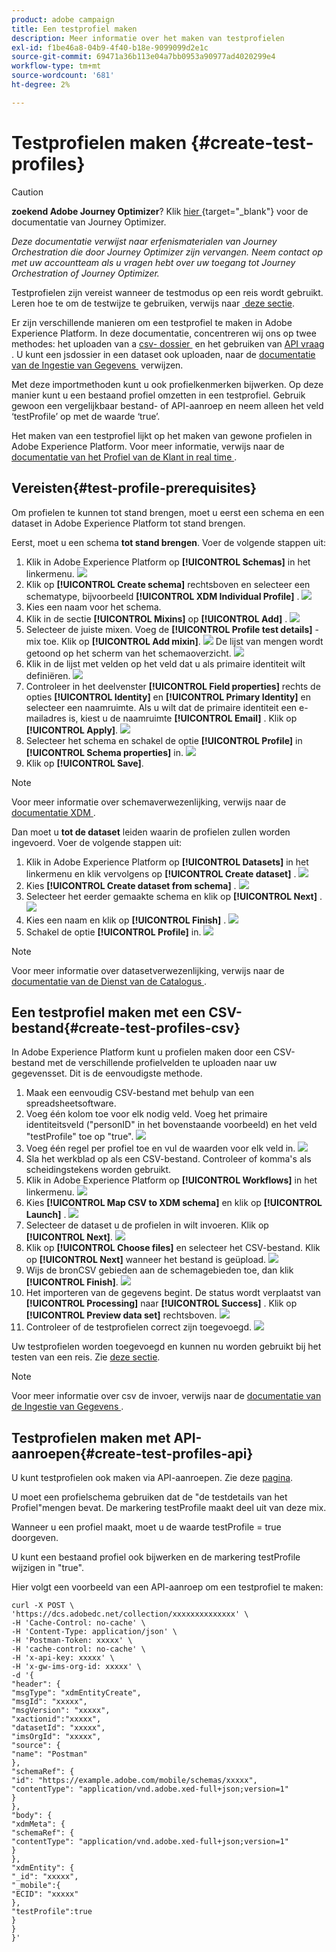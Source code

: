 ```yaml
---
product: adobe campaign
title: Een testprofiel maken
description: Meer informatie over het maken van testprofielen
exl-id: f1be46a8-04b9-4f40-b18e-9099099d2e1c
source-git-commit: 69471a36b113e04a7bb0953a90977ad4020299e4
workflow-type: tm+mt
source-wordcount: '681'
ht-degree: 2%

---
```


# Testprofielen maken {#create-test-profiles}


>[!CAUTION]
>
>**zoekend Adobe Journey Optimizer**? Klik [&#x200B; hier &#x200B;](https://experienceleague.adobe.com/nl/docs/journey-optimizer/using/ajo-home){target="_blank"} voor de documentatie van Journey Optimizer.
>
>
>_Deze documentatie verwijst naar erfenismaterialen van Journey Orchestration die door Journey Optimizer zijn vervangen. Neem contact op met uw accountteam als u vragen hebt over uw toegang tot Journey Orchestration of Journey Optimizer._


Testprofielen zijn vereist wanneer de testmodus op een reis wordt gebruikt. Leren hoe te om de testwijze te gebruiken, verwijs naar [&#x200B; deze sectie &#x200B;](../building-journeys/testing-the-journey.md).

Er zijn verschillende manieren om een testprofiel te maken in Adobe Experience Platform. In deze documentatie, concentreren wij ons op twee methodes: het uploaden van a [&#x200B; csv- dossier &#x200B;](../building-journeys/creating-test-profiles.md#create-test-profiles-csv) en het gebruiken van [&#x200B; API vraag &#x200B;](../building-journeys/creating-test-profiles.md#create-test-profiles-api). U kunt een jsdossier in een dataset ook uploaden, naar de [&#x200B; documentatie van de Ingestie van Gegevens &#x200B;](https://experienceleague.adobe.com/docs/experience-platform/ingestion/tutorials/ingest-batch-data.html?lang=nl-NL#add-data-to-dataset) verwijzen.

Met deze importmethoden kunt u ook profielkenmerken bijwerken. Op deze manier kunt u een bestaand profiel omzetten in een testprofiel. Gebruik gewoon een vergelijkbaar bestand- of API-aanroep en neem alleen het veld ‘testProfile’ op met de waarde ‘true’.

Het maken van een testprofiel lijkt op het maken van gewone profielen in Adobe Experience Platform. Voor meer informatie, verwijs naar de [&#x200B; documentatie van het Profiel van de Klant in real time &#x200B;](https://experienceleague.adobe.com/docs/experience-platform/profile/home.html?lang=nl).

## Vereisten{#test-profile-prerequisites}

Om profielen te kunnen tot stand brengen, moet u eerst een schema en een dataset in Adobe Experience Platform tot stand brengen.

Eerst, moet u een schema **tot stand brengen**. Voer de volgende stappen uit:

1. Klik in Adobe Experience Platform op **[!UICONTROL Schemas]** in het linkermenu.
   ![](../assets/test-profiles-0.png)
1. Klik op **[!UICONTROL Create schema]** rechtsboven en selecteer een schematype, bijvoorbeeld **[!UICONTROL XDM Individual Profile]** .
   ![](../assets/test-profiles-1.png)
1. Kies een naam voor het schema.
1. Klik in de sectie **[!UICONTROL Mixins]** op **[!UICONTROL Add]** .
   ![](../assets/test-profiles-1-bis.png)
1. Selecteer de juiste mixen. Voeg de **[!UICONTROL Profile test details]** -mix toe. Klik op **[!UICONTROL Add mixin]**.
   ![](../assets/test-profiles-1-ter.png)
De lijst van mengen wordt getoond op het scherm van het schemaoverzicht.
   ![](../assets/test-profiles-2.png)
1. Klik in de lijst met velden op het veld dat u als primaire identiteit wilt definiëren.
   ![](../assets/test-profiles-3.png)
1. Controleer in het deelvenster **[!UICONTROL Field properties]** rechts de opties **[!UICONTROL Identity]** en **[!UICONTROL Primary Identity]** en selecteer een naamruimte. Als u wilt dat de primaire identiteit een e-mailadres is, kiest u de naamruimte **[!UICONTROL Email]** . Klik op **[!UICONTROL Apply]**.
   ![](../assets/test-profiles-4.png)
1. Selecteer het schema en schakel de optie **[!UICONTROL Profile]** in **[!UICONTROL Schema properties]** in.
   ![](../assets/test-profiles-5.png)
1. Klik op **[!UICONTROL Save]**.

>[!NOTE]
>
>Voor meer informatie over schemaverwezenlijking, verwijs naar de [&#x200B; documentatie XDM &#x200B;](https://experienceleague.adobe.com/docs/experience-platform/xdm/ui/resources/schemas.html?lang=nl-NL#prerequisites).

Dan moet u **tot de dataset** leiden waarin de profielen zullen worden ingevoerd. Voer de volgende stappen uit:

1. Klik in Adobe Experience Platform op **[!UICONTROL Datasets]** in het linkermenu en klik vervolgens op **[!UICONTROL Create dataset]** .
   ![](../assets/test-profiles-6.png)
1. Kies **[!UICONTROL Create dataset from schema]** .
   ![](../assets/test-profiles-7.png)
1. Selecteer het eerder gemaakte schema en klik op **[!UICONTROL Next]** .
   ![](../assets/test-profiles-8.png)
1. Kies een naam en klik op **[!UICONTROL Finish]** .
   ![](../assets/test-profiles-9.png)
1. Schakel de optie **[!UICONTROL Profile]** in.
   ![](../assets/test-profiles-10.png)

>[!NOTE]
>
> Voor meer informatie over datasetverwezenlijking, verwijs naar de [&#x200B; documentatie van de Dienst van de Catalogus &#x200B;](https://experienceleague.adobe.com/docs/experience-platform/catalog/datasets/user-guide.html?lang=nl-NL#getting-started).

## Een testprofiel maken met een CSV-bestand{#create-test-profiles-csv}

In Adobe Experience Platform kunt u profielen maken door een CSV-bestand met de verschillende profielvelden te uploaden naar uw gegevensset. Dit is de eenvoudigste methode.

1. Maak een eenvoudig CSV-bestand met behulp van een spreadsheetsoftware.
1. Voeg één kolom toe voor elk nodig veld. Voeg het primaire identiteitsveld (&quot;personID&quot; in het bovenstaande voorbeeld) en het veld &quot;testProfile&quot; toe op &quot;true&quot;.
   ![](../assets/test-profiles-11.png)
1. Voeg één regel per profiel toe en vul de waarden voor elk veld in.
   ![](../assets/test-profiles-12.png)
1. Sla het werkblad op als een CSV-bestand. Controleer of komma&#39;s als scheidingstekens worden gebruikt.
1. Klik in Adobe Experience Platform op **[!UICONTROL Workflows]** in het linkermenu.
   ![](../assets/test-profiles-14.png)
1. Kies **[!UICONTROL Map CSV to XDM schema]** en klik op **[!UICONTROL Launch]** .
   ![](../assets/test-profiles-16.png)
1. Selecteer de dataset u de profielen in wilt invoeren. Klik op **[!UICONTROL Next]**.
   ![](../assets/test-profiles-17.png)
1. Klik op **[!UICONTROL Choose files]** en selecteer het CSV-bestand. Klik op **[!UICONTROL Next]** wanneer het bestand is geüpload.
   ![](../assets/test-profiles-18.png)
1. Wijs de bronCSV gebieden aan de schemagebieden toe, dan klik **[!UICONTROL Finish]**.
   ![](../assets/test-profiles-19.png)
1. Het importeren van de gegevens begint. De status wordt verplaatst van **[!UICONTROL Processing]** naar **[!UICONTROL Success]** . Klik op **[!UICONTROL Preview data set]** rechtsboven.
   ![](../assets/test-profiles-20.png)
1. Controleer of de testprofielen correct zijn toegevoegd.
   ![](../assets/test-profiles-21.png)

Uw testprofielen worden toegevoegd en kunnen nu worden gebruikt bij het testen van een reis. Zie [deze sectie](../building-journeys/testing-the-journey.md).
>[!NOTE]
>
> Voor meer informatie over csv de invoer, verwijs naar de [&#x200B; documentatie van de Ingestie van Gegevens &#x200B;](https://experienceleague.adobe.com/docs/experience-platform/ingestion/tutorials/map-a-csv-file.html?lang=nl-NL#tutorials).

## Testprofielen maken met API-aanroepen{#create-test-profiles-api}

U kunt testprofielen ook maken via API-aanroepen. Zie deze [pagina](https://experienceleague.adobe.com/docs/experience-platform/profile/home.html?lang=nl).

U moet een profielschema gebruiken dat de &quot;de testdetails van het Profiel&quot;mengen bevat. De markering testProfile maakt deel uit van deze mix.

Wanneer u een profiel maakt, moet u de waarde testProfile = true doorgeven.

U kunt een bestaand profiel ook bijwerken en de markering testProfile wijzigen in &quot;true&quot;.

Hier volgt een voorbeeld van een API-aanroep om een testprofiel te maken:

```
curl -X POST \
'https://dcs.adobedc.net/collection/xxxxxxxxxxxxxx' \
-H 'Cache-Control: no-cache' \
-H 'Content-Type: application/json' \
-H 'Postman-Token: xxxxx' \
-H 'cache-control: no-cache' \
-H 'x-api-key: xxxxx' \
-H 'x-gw-ims-org-id: xxxxx' \
-d '{
"header": {
"msgType": "xdmEntityCreate",
"msgId": "xxxxx",
"msgVersion": "xxxxx",
"xactionid":"xxxxx",
"datasetId": "xxxxx",
"imsOrgId": "xxxxx",
"source": {
"name": "Postman"
},
"schemaRef": {
"id": "https://example.adobe.com/mobile/schemas/xxxxx",
"contentType": "application/vnd.adobe.xed-full+json;version=1"
}
},
"body": {
"xdmMeta": {
"schemaRef": {
"contentType": "application/vnd.adobe.xed-full+json;version=1"
}
},
"xdmEntity": {
"_id": "xxxxx",
"_mobile":{
"ECID": "xxxxx"
},
"testProfile":true
}
}
}'
```
